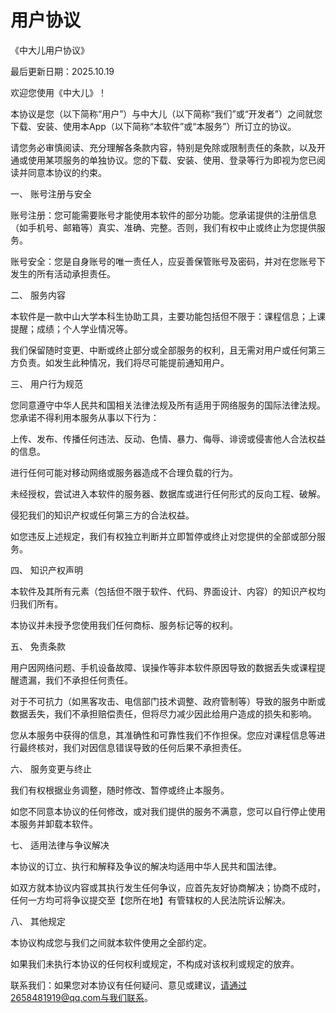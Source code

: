 # 用户协议

《中大儿用户协议》

最后更新日期：2025.10.19

欢迎您使用《中大儿》！

本协议是您（以下简称“用户”）与中大儿（以下简称“我们”或“开发者”）之间就您下载、安装、使用本App（以下简称“本软件”或“本服务”）所订立的协议。

请您务必审慎阅读、充分理解各条款内容，特别是免除或限制责任的条款，以及开通或使用某项服务的单独协议。您的下载、安装、使用、登录等行为即视为您已阅读并同意本协议的约束。

一、 账号注册与安全

账号注册：您可能需要账号才能使用本软件的部分功能。您承诺提供的注册信息（如手机号、邮箱等）真实、准确、完整。否则，我们有权中止或终止为您提供服务。

账号安全：您是自身账号的唯一责任人，应妥善保管账号及密码，并对在您账号下发生的所有活动承担责任。

二、 服务内容

本软件是一款中山大学本科生协助工具，主要功能包括但不限于：课程信息；上课提醒；成绩；个人学业情况等。

我们保留随时变更、中断或终止部分或全部服务的权利，且无需对用户或任何第三方负责。如发生此种情况，我们将尽可能提前通知用户。

三、 用户行为规范

您同意遵守中华人民共和国相关法律法规及所有适用于网络服务的国际法律法规。您承诺不得利用本服务从事以下行为：

上传、发布、传播任何违法、反动、色情、暴力、侮辱、诽谤或侵害他人合法权益的信息。

进行任何可能对移动网络或服务器造成不合理负载的行为。

未经授权，尝试进入本软件的服务器、数据库或进行任何形式的反向工程、破解。

侵犯我们的知识产权或任何第三方的合法权益。

如您违反上述规定，我们有权独立判断并立即暂停或终止对您提供的全部或部分服务。

四、 知识产权声明

本软件及其所有元素（包括但不限于软件、代码、界面设计、内容）的知识产权均归我们所有。

本协议并未授予您使用我们任何商标、服务标记等的权利。

五、 免责条款

用户因网络问题、手机设备故障、误操作等非本软件原因导致的数据丢失或课程提醒遗漏，我们不承担任何责任。

对于不可抗力（如黑客攻击、电信部门技术调整、政府管制等）导致的服务中断或数据丢失，我们不承担赔偿责任，但将尽力减少因此给用户造成的损失和影响。

您从本服务中获得的信息，其准确性和可靠性我们不作担保。您应对课程信息等进行最终核对，我们对因信息错误导致的任何后果不承担责任。

六、 服务变更与终止

我们有权根据业务调整，随时修改、暂停或终止本服务。

如您不同意本协议的任何修改，或对我们提供的服务不满意，您可以自行停止使用本服务并卸载本软件。

七、 适用法律与争议解决

本协议的订立、执行和解释及争议的解决均适用中华人民共和国法律。

如双方就本协议内容或其执行发生任何争议，应首先友好协商解决；协商不成时，任何一方均可将争议提交至【您所在地】有管辖权的人民法院诉讼解决。

八、 其他规定

本协议构成您与我们之间就本软件使用之全部约定。

如果我们未执行本协议的任何权利或规定，不构成对该权利或规定的放弃。

联系我们：如果您对本协议有任何疑问、意见或建议，请通过2658481919@qq.com与我们联系。